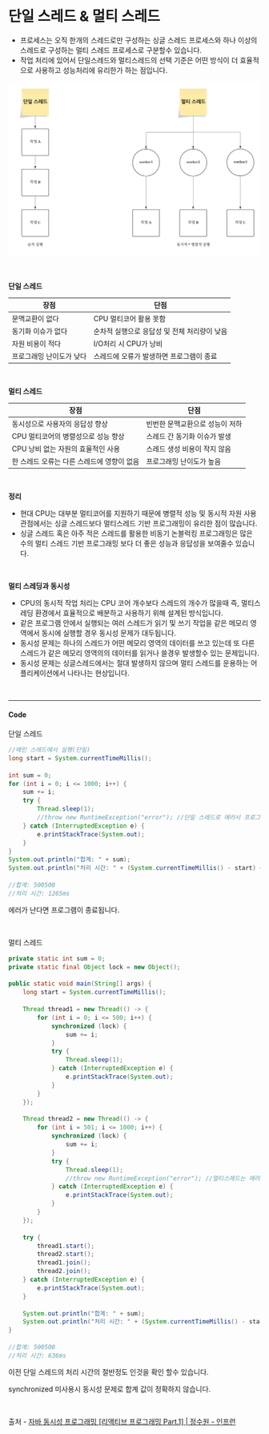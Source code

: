 # 단일 스레드 & 멀티 스레드

* 프로세스는 오직 한개의 스레드로만 구성하는 싱글 스레드 프로세스와 하나 이상의 스레드로 구성하는 멀티 스레드 프로세스로 구분할수 있습니다.
* 작업 처리에 있어서 단일스레드와 멀티스레드의 선택 기준은 어떤 방식이 더 효율적으로 사용하고 성능처리에 유리한가 하는 점입니다.

![단일,멀티스레드](./img/thread/OneThread.png)


</br>

**단일 스레드**

|장점|단점|
|------|---|
|문맥교환이 없다|CPU 멀티코어 활용 못함|
|동기화 이슈가 없다|순차적 실행으로 응답성 및 전체 처리량이 낮음|
|자원 비용이 적다|I/O처리 시 CPU가 낭비|
|프로그래밍 난이도가 낮다|스레드에 오류가 발생하면 프로그램이 종료|

</br>

**멀티 스레드**

|장점|단점|
|------|---|
|동시성으로 사용자의 응답성 향상|빈번한 문맥교환으로 성능이 저하|
|CPU 멀티코어의 병렬성으로 성능 향상|스레드 간 동기화 이슈가 발생|
|CPU 낭비 없는 자원의 효율적인 사용|스레드 생성 비용이 작지 않음|
|한 스레드 오류는 다른 스레드에 영향이 없음|프로그래밍 난이도가 높음|

</br>

**정리**

* 현대 CPU는 대부분 멀티코어를 지원하기 때문에 병렬적 성능 및 동시적 자원 사용 관점에서는 싱글 스레드보다 멀티스레드 기반 프로그래밍이 유리한 점이 많습니다.
* 싱글 스레드 혹은 아주 적은 스레드를 활용한 비동기 논블럭킹 프로그래밍은 많은 수의 멀티 스레드 기반 프로그래밍 보다 더 좋은 성능과 응답성을 보여줄수 있습니다.

</br>

**멀티 스레딩과 동시성**

* CPU의 동시적 작업 처리는 CPU 코어 개수보다 스레드의 개수가 많을때 즉, 멀티스레딩 환경에서 효율적으로 배분하고 사용하기 위해 설계된 방식입니다.
* 같은 프로그램 안에서 실행되는 여러 스레드가 읽기 및 쓰기 작업을 같은 메모리 영역에서 동시에 실행할 경우 동시성 문제가 대두됩니다.
* 동시성 문제는 하나의 스레드가 어떤 메모리 영역의 데이터를 쓰고 있는데 또 다른 스레드가 같은 메모리 영역의의 데이터를 읽거나 쓸경우 발생할수 있는 문제입니다.
* 동시성 문제는 싱글스레드에서는 절대 발생하지 않으며 멀티 스레드를 운용하는 어플리케이션에서 나타나는 현상입니다.

</br>

- - - 

#### Code

단일 스레드
```java
//메인 스레드에서 실행(단일)
long start = System.currentTimeMillis();

int sum = 0;
for (int i = 0; i <= 1000; i++) {
    sum += i;
    try {
        Thread.sleep(1);
        //throw new RuntimeException("error"); //단일 스레드로 에러시 프로그램 종료
    } catch (InterruptedException e) {
        e.printStackTrace(System.out);
    }
}
System.out.println("합계: " + sum);
System.out.println("처리 시간: " + (System.currentTimeMillis() - start) + "ms");

//합계: 500500
//처리 시간: 1265ms
```

에러가 난다면 프로그램이 종료됩니다.

</br>

멀티 스레드
```java
private static int sum = 0;
private static final Object lock = new Object();

public static void main(String[] args) {
    long start = System.currentTimeMillis();

    Thread thread1 = new Thread(() -> {
        for (int i = 0; i <= 500; i++) {
            synchronized (lock) {
                sum += i;
            }
            try {
                Thread.sleep(1);
            } catch (InterruptedException e) {
                e.printStackTrace(System.out);
            }
        }
    });

    Thread thread2 = new Thread(() -> {
        for (int i = 501; i <= 1000; i++) {
            synchronized (lock) {
                sum += i;
            }
            try {
                Thread.sleep(1);
                //throw new RuntimeException("error"); //멀티스레드는 에러시 프로그래밍 종료되지 않음
            } catch (InterruptedException e) {
                e.printStackTrace(System.out);
            }
        }
    });

    try {
        thread1.start();
        thread2.start();
        thread1.join();
        thread2.join();
    } catch (InterruptedException e) {
        e.printStackTrace(System.out);
    }

    System.out.println("합계: " + sum);
    System.out.println("처리 시간: " + (System.currentTimeMillis() - start) + "ms");
}

//합계: 500500
//처리 시간: 636ms
```

이전 단일 스레드의 처리 시간의 절반정도 인것을 확인 할수 있습니다.

synchronized 미사용시 동시성 문제로 합계 값이 정확하지 않습니다.

</br>

출처 - 
 [자바 동시성 프로그래밍 \[리액티브 프로그래밍 Part.1\] | 정수원 - 인프런](https://www.inflearn.com/course/%EC%9E%90%EB%B0%94-%EB%8F%99%EC%8B%9C%EC%84%B1-%ED%94%84%EB%A1%9C%EA%B7%B8%EB%9E%98%EB%B0%8D-%EB%A6%AC%EC%95%A1%ED%8B%B0%EB%B8%8C-part1/dashboard)


